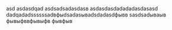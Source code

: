 asd
asdasdqad
asdsadsadasdasв
asdasdasdadadadasdasasd
dadqadadssssssadвфыdsadasываdsdadasdфывв
sasdsadываыв
фывыфввфывыфв
фывфыв
